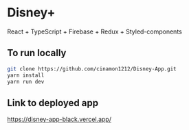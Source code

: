 # Disney+

React + TypeScript + Firebase + Redux + Styled-components

## To run locally

```bash
git clone https://github.com/cinamon1212/Disney-App.git
yarn install
yarn run dev
```

## Link to deployed app

https://disney-app-black.vercel.app/
